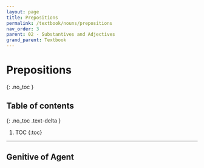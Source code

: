 ```yaml
---
layout: page
title: Prepositions
permalink: /textbook/nouns/prepositions
nav_order: 3
parent: 02 - Substantives and Adjectives
grand_parent: Textbook
---
```


# Prepositions
{: .no_toc }

## Table of contents
{: .no_toc .text-delta }

1. TOC
{:toc}

***

## Genitive of Agent
